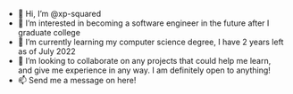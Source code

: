 - 👋 Hi, I’m @xp-squared
- 👀 I’m interested in becoming a software engineer in the future after I graduate college
- 🌱 I’m currently learning my computer science degree, I have 2 years left as of July 2022
- 💞️ I’m looking to collaborate on any projects that could help me learn, and give me experience in any way. I am definitely open to anything!
- 📫 Send me a message on here!

<!---
xp-squared/xp-squared is a ✨ special ✨ repository because its `README.md` (this file) appears on your GitHub profile.
You can click the Preview link to take a look at your changes.
--->
